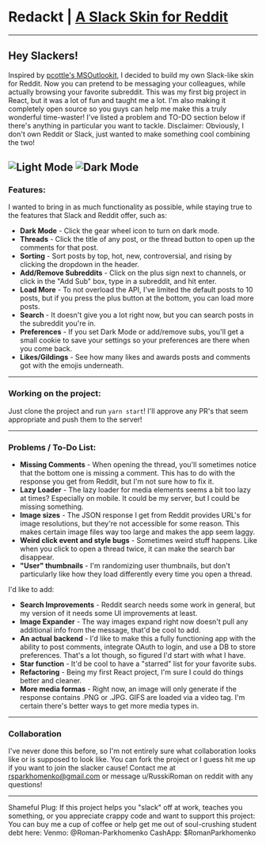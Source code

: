 # Redackt | [A Slack Skin for Reddit](https://romanparkhomenko.com/redackt)
---
## Hey Slackers!
Inspired by [pcottle's MSOutlookit](https://github.com/pcottle/MSOutlookit), I decided to build my own Slack-like skin for Reddit. Now you can pretend to be messaging your colleagues, while actually browsing your favorite subreddit. This was my first big project in React, but it was a lot of fun and taught me a lot. I'm also making it completely open source so you guys can help me make this a truly wonderful time-waster! I've listed a problem and TO-DO section below if there's anything in particular you want to tackle.
Disclaimer: Obviously, I don't own Reddit or Slack, just wanted to make something cool combining the two!

![Light Mode](https://imgur.com/jBaUbbt)
![Dark Mode](https://imgur.com/Qxlc3eW)
---
### Features:
I wanted to bring in as much functionality as possible, while staying true to the features that Slack and Reddit offer, such as:
- **Dark Mode** - Click the gear wheel icon to turn on dark mode.
- **Threads** - Click the title of any post, or the thread button to open up the comments for that post.
- **Sorting** - Sort posts by top, hot, new, controversial, and rising by clicking the dropdown in the header. 
- **Add/Remove Subreddits** - Click on the plus sign next to channels, or click in the "Add Sub" box, type in a subreddit, and hit enter.
- **Load More** - To not overload the API, I've limited the default posts to 10 posts, but if you press the plus button at the bottom, you can load more posts. 
- **Search** - It doesn't give you a lot right now, but you can search posts in the subreddit you're in.
- **Preferences** - If you set Dark Mode or add/remove subs, you'll get a small cookie to save your settings so your preferences are there when you come back. 
- **Likes/Gildings** - See how many likes and awards posts and comments got with the emojis underneath.
---
### Working on the project:
Just clone the project and run `yarn start`! I'll approve any PR's that seem appropriate and push them to the server!

---
### Problems / To-Do List:
- **Missing Comments** - When opening the thread, you'll sometimes notice that the bottom one is missing a comment. This has to do with the response you get from Reddit, but I'm not sure how to fix it.
- **Lazy Loader** - The lazy loader for media elements seems a bit too lazy at times? Especially on mobile. It could be my server, but I could be missing something.  
- **Image sizes** - The JSON response I get from Reddit provides URL's for image resolutions, but they're not accessible for some reason. This makes certain image files way too large and makes the app seem laggy. 
- **Weird click event and style bugs** - Sometimes weird stuff happens. Like when you click to open a thread twice, it can make the search bar disappear.
- **"User" thumbnails** - I'm randomizing user thumbnails, but don't particularly like how they load differently every time you open a thread. 

I'd like to add:
- **Search Improvements** - Reddit search needs some work in general, but my version of it needs some UI improvements at least.
- **Image Expander** - The way images expand right now doesn't pull any additional info from the message, that'd be cool to add.
- **An actual backend** - I'd like to make this a fully functioning app with the ability to post comments, integrate OAuth to login, and use a DB to store preferences. That's a lot though, so figured I'd start with what I have.
- **Star function** - It'd be cool to have a "starred" list for your favorite subs.
- **Refactoring** - Being my first React project, I'm sure I could do things better and cleaner.
- **More media formas** - Right now, an image will only generate if the response contains .PNG or .JPG. GIFS are loaded via a video tag. I'm certain there's better ways to get more media types in.
---
### Collaboration
I've never done this before, so I'm not entirely sure what collaboration looks like or is supposed to look like. You can fork the project or I guess hit me up if you want to join the slacker cause! Contact me at rsparkhomenko@gmail.com or message u/RusskiRoman on reddit with any questions!

---
Shameful Plug: 
If this project helps you "slack" off at work, teaches you something, or you appreciate crappy code and want to support this project: You can buy me a cup of coffee or help get me out of soul-crushing student debt here: 
Venmo: @Roman-Parkhomenko
CashApp: $RomanParkhomenko

